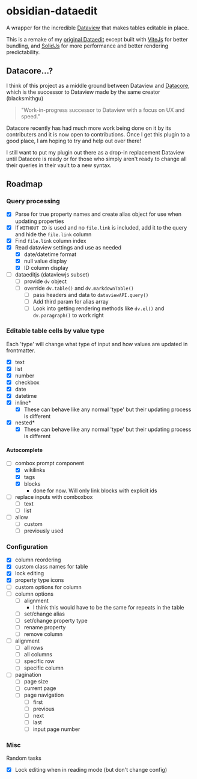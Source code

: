 # obsidian-dataedit

A wrapper for the incredible [Dataview](https://github.com/blacksmithgu/obsidian-dataview) that makes tables editable in place.

This is a remake of my [original Dataedit](https://github.com/unxok/dataedit) except built with [ViteJs](https://vitejs.dev) for better bundling, and [SolidJs](https://solidjs.com) for more performance and better rendering predictability.

## Datacore...?

I think of this project as a middle ground between Dataview and [Datacore](https://github.com/blacksmithgu/datacore), which is the successor to Dataview made by the same creator (blacksmithgu)

> "Work-in-progress successor to Dataview with a focus on UX and speed."

Datacore recently has had much more work being done on it by its contributers and it is now open to contributions. Once I get this plugin to a good place, I am hoping to try and help out over there!

I still want to put my plugin out there as a drop-in replacement Dataview until Datacore is ready or for those who simply aren't ready to change all their queries in their vault to a new syntax.

## Roadmap

### Query processing

- [x] Parse for true property names and create alias object for use when updating properties
- [x] If `WITHOUT ID` is used and no `file.link` is included, add it to the query and hide the `file.link` column
- [x] Find `file.link` column index
- [x] Read dataview settings and use as needed
  - [x] date/datetime format
  - [x] null value display
  - [x] ID column display
- [ ] dataeditjs (dataviewjs subset)
  - [ ] provide `dv` object
  - [ ] override `dv.table()` and `dv.markdownTable()`
    - [ ] pass headers and data to `dataviewAPI.query()`
    - [ ] Add third param for alias array
    - [ ] Look into getting rendering methods like `dv.el()` and `dv.paragraph()` to work right

### Editable table cells by value type

Each 'type' will change what type of input and how values are updated in frontmatter.

- [x] text
- [x] list
- [x] number
- [x] checkbox
- [x] date
- [x] datetime
- [x] inline\*
  - [x] These can behave like any normal 'type' but their updating process is different
- [x] nested\*
  - [x] These can behave like any normal 'type' but their updating process is different

#### Autocomplete

- [ ] combox prompt component
  - [x] wikilinks
  - [x] tags
  - [x] blocks
    - done for now. Will only link blocks with explicit ids
- [ ] replace inputs with comboxbox
  - [ ] text
  - [ ] list
- [ ] allow
  - [ ] custom
  - [ ] previously used

### Configuration

- [x] column reordering
- [x] custom class names for table
- [x] lock editing
- [x] property type icons
- [ ] custom options for column
- [ ] column options
  - [ ] alignment
    - I think this would have to be the same for repeats in the table
  - [ ] set/change alias
  - [ ] set/change property type
  - [ ] rename property
  - [ ] remove column
- [ ] alignment
  - [ ] all rows
  - [ ] all columns
  - [ ] specific row
  - [ ] specific column
- [ ] pagination
  - [ ] page size
  - [ ] current page
  - [ ] page navigation
    - [ ] first
    - [ ] previous
    - [ ] next
    - [ ] last
    - [ ] input page number

### Misc

Random tasks

- [x] Lock editing when in reading mode (but don't change config)
